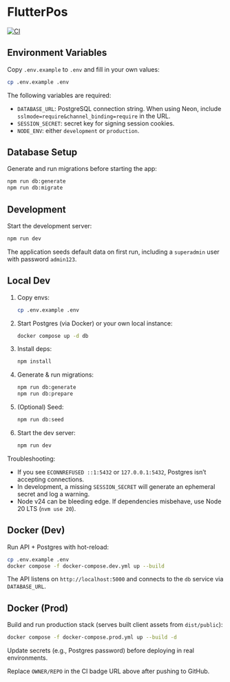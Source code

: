 # FlutterPos

[![CI](https://github.com/OWNER/REPO/actions/workflows/ci.yml/badge.svg)](https://github.com/OWNER/REPO/actions/workflows/ci.yml)

## Environment Variables

Copy `.env.example` to `.env` and fill in your own values:

```bash
cp .env.example .env
```

The following variables are required:

- `DATABASE_URL`: PostgreSQL connection string. When using Neon, include `sslmode=require&channel_binding=require` in the URL.
- `SESSION_SECRET`: secret key for signing session cookies.
- `NODE_ENV`: either `development` or `production`.

## Database Setup

Generate and run migrations before starting the app:

```bash
npm run db:generate
npm run db:migrate
```

## Development

Start the development server:

```bash
npm run dev
```

The application seeds default data on first run, including a `superadmin` user with password `admin123`.

## Local Dev

1. Copy envs:
   ```bash
   cp .env.example .env
   ```

2. Start Postgres (via Docker) or your own local instance:

   ```bash
   docker compose up -d db
   ```

3. Install deps:

   ```bash
   npm install
   ```

4. Generate & run migrations:

   ```bash
   npm run db:generate
   npm run db:prepare
   ```

5. (Optional) Seed:

   ```bash
   npm run db:seed
   ```

6. Start the dev server:

   ```bash
   npm run dev
   ```

Troubleshooting:

* If you see `ECONNREFUSED ::1:5432` or `127.0.0.1:5432`, Postgres isn’t accepting connections.
* In development, a missing `SESSION_SECRET` will generate an ephemeral secret and log a warning.
* Node v24 can be bleeding edge. If dependencies misbehave, use Node 20 LTS (`nvm use 20`).

## Docker (Dev)

Run API + Postgres with hot-reload:

```bash
cp .env.example .env
docker compose -f docker-compose.dev.yml up --build
```

The API listens on `http://localhost:5000` and connects to the `db` service via `DATABASE_URL`.

## Docker (Prod)

Build and run production stack (serves built client assets from `dist/public`):

```bash
docker compose -f docker-compose.prod.yml up --build -d
```

Update secrets (e.g., Postgres password) before deploying in real environments.

Replace `OWNER/REPO` in the CI badge URL above after pushing to GitHub.
